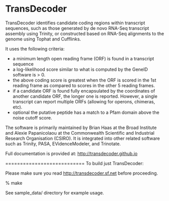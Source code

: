 # TransDecoder

TransDecoder identifies candidate coding regions within transcript sequences, such as those generated by de novo RNA-Seq transcript assembly using Trinity, or constructed based on RNA-Seq alignments to the genome using Tophat and Cufflinks.

It uses the following criteria:

*    a minimum length open reading frame (ORF) is found in a transcript sequence
*    a log-likelihood score similar to what is computed by the GeneID software is > 0.
*    the above coding score is greatest when the ORF is scored in the 1st reading frame as compared to scores in the other 5 reading frames.
*    if a candidate ORF is found fully encapsulated by the coordinates of another candidate ORF, the longer one is reported. However, a single transcript can report multiple ORFs (allowing for operons, chimeras, etc).
*    optional the putative peptide has a match to a Pfam domain above the noise cutoff score.

The software is primarily maintained by Brian Haas at the Broad Institute and Alexie Papanicolaou at the Commonwealth Scientific and Industrial Research Organisation (CSIRO). It is integrated into other related software such as Trinity, PASA, EVidenceModeler, and Trinotate.

Full documentation is provided at: http://transdecoder.github.io

===========================
To build just TransDecoder:

Please make sure you read http://transdecoder.sf.net before proceeding.

   %  make

See sample_data/ directory for example usage.


